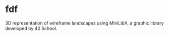 # fdf
3D representation of wireframe landscapes using MiniLibX, a graphic library developed by 42 School.
